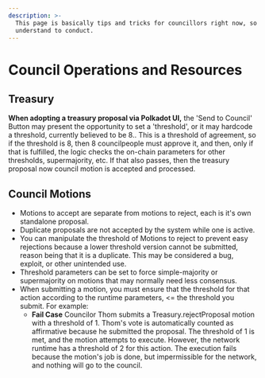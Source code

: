 ```yaml
---
description: >-
  This page is basically tips and tricks for councillors right now, so they
  understand to conduct.
---
```


# Council Operations and Resources

## Treasury

**When adopting a treasury proposal via Polkadot UI,** the 'Send to Council' Button may present the opportunity to set a 'threshold', or it may hardcode a threshold, currently believed to be 8.. This is a threshold of agreement, so if the threshold is 8, then 8 councilpeople must approve it, and then, only if that is fulfilled, the logic checks the on-chain parameters for other thresholds, supermajority, etc.  If that also passes, then the treasury proposal now council motion is accepted and processed. 



## Council Motions

* Motions to accept are separate from motions to reject, each is it's own standalone proposal.  
* Duplicate proposals are not accepted by the system while one is active.
* You can manipulate the threshold of Motions to reject to prevent easy rejections because a lower threshold version cannot be submitted, reason being that it is a duplicate.  This may be considered a bug, exploit, or other unintended use. 
* Threshold parameters can be set to force simple-majority or supermajority on motions that may normally need less consensus. 
* When submitting a motion, you must ensure that the threshold for that action according to the runtime parameters, &lt;= the threshold you submit. For example:
  * **Fail Case** Councilor Thom submits a Treasury.rejectProposal motion with a threshold of 1. Thom's vote is automatically counted as affirmative because he submitted the proposal. The threshold of 1 is met, and the motion attempts to execute.  However, the network runtime has a threshold of 2 for this action. The execution fails because the motion's job is done, but impermissible for the network, and nothing will go to the council. 






